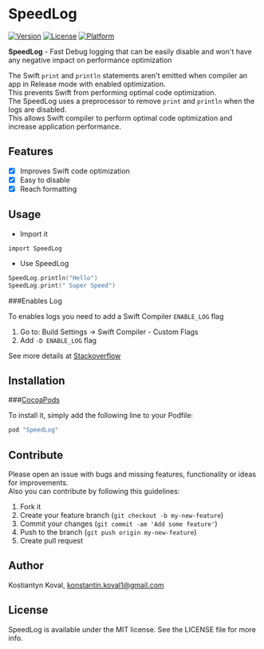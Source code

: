 # SpeedLog

[![Version](https://img.shields.io/cocoapods/v/SpeedLog.svg?style=flat)](http://cocoapods.org/pods/SpeedLog)
[![License](https://img.shields.io/cocoapods/l/SpeedLog.svg?style=flat)](http://cocoapods.org/pods/SpeedLog)
[![Platform](https://img.shields.io/cocoapods/p/SpeedLog.svg?style=flat)](http://cocoapods.org/pods/SpeedLog)

**SpeedLog** - Fast Debug logging that can be easily disable and won't have any negative impact on performance optimization  

The Swift `print` and `println` statements aren't emitted when compiler an app in Release mode with enabled optimization.  
This prevents Swift from performing optimal code optimization.  
The SpeedLog uses a preprocessor to remove `print` and `println` when the logs are disabled.  
This allows Swift compiler to perform optimal code optimization and increase application performance.

## Features

- [x] Improves Swift code optimization
- [x] Easy to disable
- [x] Reach formatting 

## Usage
- Import it  
```
import SpeedLog
```
- Use SpeedLog

```swift
SpeedLog.println("Hello")
SpeedLog.print(" Super Speed")
```

###Enables Log

To enables logs you need to add a Swift Compiler `ENABLE_LOG` flag   

1. Go to: Build Settings -> Swift Compiler - Custom Flags  
2. Add `-D ENABLE_LOG` flag  
  
See more details at [Stackoverflow](http://stackoverflow.com/a/24112024/1838875)

## Installation
###[CocoaPods](http://cocoapods.org)

To install it, simply add the following line to your Podfile:

```ruby
pod "SpeedLog"
```

## Contribute

Please open an issue with bugs and missing features, functionality or ideas for improvements.  
Also you can contribute by following this guidelines:

1. Fork it
2. Create your feature branch (`git checkout -b my-new-feature`)
3. Commit your changes (`git commit -am 'Add some feature'`)
4. Push to the branch (`git push origin my-new-feature`)
5. Create pull request

## Author

Kostiantyn Koval, konstantin.koval1@gmail.com

## License

SpeedLog is available under the MIT license. See the LICENSE file for more info.
